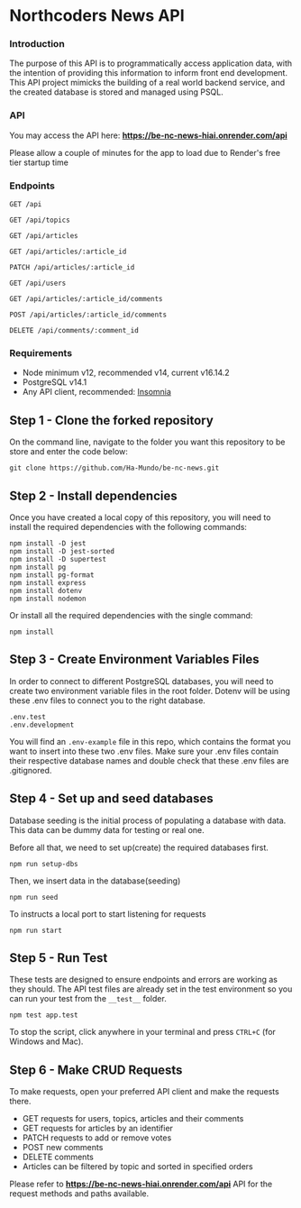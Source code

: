 # Northcoders News API

### Introduction

The purpose of this API is to programmatically access application data, with the intention of providing this information to inform front end development. This API project mimicks the building of a real world backend service, and the created database is stored and managed using PSQL.

### API

You may access the API here: **https://be-nc-news-hiai.onrender.com/api**

Please allow a couple of minutes for the app to load due to Render's free tier startup time

### Endpoints

```http
GET /api

GET /api/topics

GET /api/articles

GET /api/articles/:article_id

PATCH /api/articles/:article_id

GET /api/users

GET /api/articles/:article_id/comments

POST /api/articles/:article_id/comments

DELETE /api/comments/:comment_id
```

### Requirements

- Node minimum v12, recommended v14, current v16.14.2
- PostgreSQL v14.1
- Any API client, recommended: [Insomnia](https://insomnia.rest/download)

## Step 1 - Clone the forked repository

On the command line, navigate to the folder you want this repository to be store and enter the code below:

```
git clone https://github.com/Ha-Mundo/be-nc-news.git
```

## Step 2 - Install dependencies

Once you have created a local copy of this repository, you will need to install the required dependencies with the following commands:

```
npm install -D jest
npm install -D jest-sorted
npm install -D supertest
npm install pg
npm install pg-format
npm install express
npm install dotenv
npm install nodemon
```

Or install all the required dependencies with the single command:

```
npm install
```

## Step 3 - Create Environment Variables Files

In order to connect to different PostgreSQL databases, you will need to create two environment variable files in the root folder. Dotenv will be using these .env files to connect you to the right database.

```
.env.test
.env.development
```

You will find an `.env-example` file in this repo, which contains the format you want to insert into these two .env files.
Make sure your .env files contain their respective database names and double check that these .env files are .gitignored.

## Step 4 - Set up and seed databases

Database seeding is the initial process of populating a database with data. This data can be dummy data for testing or real one.

Before all that, we need to set up(create) the required databases first.

```
npm run setup-dbs
```

Then, we insert data in the database(seeding)

```
npm run seed
```

To instructs a local port to start listening for requests

```
npm run start
```

## Step 5 - Run Test

These tests are designed to ensure endpoints and errors are working as they should.
The API test files are already set in the test environment so you can run your test from the `__test__` folder.

```
npm test app.test
```

To stop the script, click anywhere in your terminal and press `CTRL+C` (for Windows and Mac).

## Step 6 - Make CRUD Requests

To make requests, open your preferred API client and make the requests there.

- GET requests for users, topics, articles and their comments
- GET requests for articles by an identifier
- PATCH requests to add or remove votes
- POST new comments
- DELETE comments
- Articles can be filtered by topic and sorted in specified orders

Please refer to **https://be-nc-news-hiai.onrender.com/api** API for the request methods and paths available.
